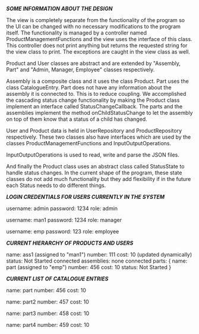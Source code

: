 ***SOME INFORMATION ABOUT THE DESIGN***

The view is completely separate from the functionality of the program so the UI can be changed with no necessary modifications to the program itself.
The functionality is managed by a controller named ProductManagementFunctions and the view uses the interface of this class. This controller does not
print anything but returns the requested string for the view class to print. The exceptions are caught in the view class as well.

Product and User classes are abstract and are extended by "Assembly, Part" and "Admin, Manager, Employee" classes respectively. 

Assembly is a composite class and it uses the class Product. Part uses the class CatalogueEntry. Part does not have any information about the assembly
it is connected to. This is to reduce coupling. We accomplished the cascading status change functionality by making the Product class implement an
interface called StatusChangeCallback. The parts and the assemblies implement the method onChildStatusChange to let the assembly on top of them know
that a status of a child has changed.

User and Product data is held in UserRepository and ProductRepository respectively. These two classes also have interfaces which are used by the classes
ProductManagementFunctions and InputOutputOperations. 

InputOutputOperations is used to read, write and parse the JSON files.

And finally the Product class uses an abstract class called StatusState to handle status changes. In the current shape of the program, these state classes
do not add much functionality but they add flexibility if in the future each Status needs to do different things.

***LOGIN CREDENTIALS FOR USERS CURRENTLY IN THE SYSTEM***

username: admin
password: 1234
role: admin

username: man1
password: 1234
role: manager

username: emp
password: 123
role: employee

***CURRENT HIERARCHY OF PRODUCTS AND USERS***

name: ass1 (assigned to "man1")
number: 111
cost: 10 (updated dynamically)
status: Not Started
connected assemblies: none
connected parts: {
	name: part (assigned to "emp")
	number: 456
	cost: 10
	status: Not Started
}

***CURRENT LIST OF CATALOGUE ENTRIES***

name: part
number: 456
cost: 10

name: part2
number: 457
cost: 10

name: part3
number: 458
cost: 10

name: part4
number: 459
cost: 10
